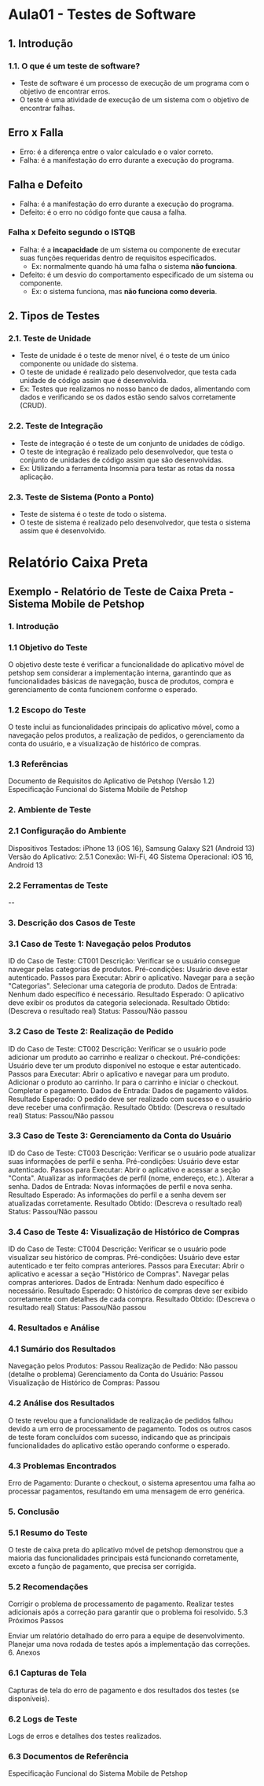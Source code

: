 # Aula01 - Testes de Software
## 1. Introdução
### 1.1. O que é um teste de software?
- Teste de software é um processo de execução de um programa com o objetivo de encontrar erros.
- O teste é uma atividade de execução de um sistema com o objetivo de encontrar falhas.

## Erro x Falla
- Erro: é a diferença entre o valor calculado e o valor correto.
- Falha: é a manifestação do erro durante a execução do programa.

## Falha e Defeito
- Falha: é a manifestação do erro durante a execução do programa.
- Defeito: é o erro no código fonte que causa a falha.
### Falha x Defeito segundo o ISTQB
- Falha: é a **incapacidade** de um sistema ou componente de executar suas funções requeridas dentro de requisitos especificados.
    - Ex: normalmente quando há uma falha o sistema **não funciona**.
- Defeito: é um desvio do comportamento especificado de um sistema ou componente.
    - Ex: o sistema funciona, mas **não funciona como deveria**.

## 2. Tipos de Testes
### 2.1. Teste de Unidade
- Teste de unidade é o teste de menor nível, é o teste de um único componente ou unidade do sistema.
- O teste de unidade é realizado pelo desenvolvedor, que testa cada unidade de código assim que é desenvolvida.
- Ex: Testes que realizamos no nosso banco de dados, alimentando com dados e verificando se os dados estão sendo salvos corretamente (CRUD).

### 2.2. Teste de Integração
- Teste de integração é o teste de um conjunto de unidades de código.
- O teste de integração é realizado pelo desenvolvedor, que testa o conjunto de unidades de código assim que são desenvolvidas.
- Ex: Utilizando a ferramenta Insomnia para testar as rotas da nossa aplicação.

### 2.3. Teste de Sistema (Ponto a Ponto)
- Teste de sistema é o teste de todo o sistema.
- O teste de sistema é realizado pelo desenvolvedor, que testa o sistema assim que é desenvolvido.

# Relatório Caixa Preta 

## Exemplo - Relatório de Teste de Caixa Preta - Sistema Mobile de Petshop

### 1. Introdução

### 1.1 Objetivo do Teste
O objetivo deste teste é verificar a funcionalidade do aplicativo móvel de petshop sem considerar a implementação interna, garantindo que as funcionalidades básicas de navegação, busca de produtos, compra e gerenciamento de conta funcionem conforme o esperado.

### 1.2 Escopo do Teste
O teste inclui as funcionalidades principais do aplicativo móvel, como a navegação pelos produtos, a realização de pedidos, o gerenciamento da conta do usuário, e a visualização de histórico de compras.

### 1.3 Referências

Documento de Requisitos do Aplicativo de Petshop (Versão 1.2)
Especificação Funcional do Sistema Mobile de Petshop
### 2. Ambiente de Teste

### 2.1 Configuração do Ambiente

Dispositivos Testados: iPhone 13 (iOS 16), Samsung Galaxy S21 (Android 13)
Versão do Aplicativo: 2.5.1
Conexão: Wi-Fi, 4G
Sistema Operacional: iOS 16, Android 13
### 2.2 Ferramentas de Teste

--
### 3. Descrição dos Casos de Teste

### 3.1 Caso de Teste 1: Navegação pelos Produtos

ID do Caso de Teste: CT001
Descrição: Verificar se o usuário consegue navegar pelas categorias de produtos.
Pré-condições: Usuário deve estar autenticado.
Passos para Executar:
Abrir o aplicativo.
Navegar para a seção "Categorias".
Selecionar uma categoria de produto.
Dados de Entrada: Nenhum dado específico é necessário.
Resultado Esperado: O aplicativo deve exibir os produtos da categoria selecionada.
Resultado Obtido: (Descreva o resultado real)
Status: Passou/Não passou
### 3.2 Caso de Teste 2: Realização de Pedido

ID do Caso de Teste: CT002
Descrição: Verificar se o usuário pode adicionar um produto ao carrinho e realizar o checkout.
Pré-condições: Usuário deve ter um produto disponível no estoque e estar autenticado.
Passos para Executar:
Abrir o aplicativo e navegar para um produto.
Adicionar o produto ao carrinho.
Ir para o carrinho e iniciar o checkout.
Completar o pagamento.
Dados de Entrada: Dados de pagamento válidos.
Resultado Esperado: O pedido deve ser realizado com sucesso e o usuário deve receber uma confirmação.
Resultado Obtido: (Descreva o resultado real)
Status: Passou/Não passou
### 3.3 Caso de Teste 3: Gerenciamento da Conta do Usuário

ID do Caso de Teste: CT003
Descrição: Verificar se o usuário pode atualizar suas informações de perfil e senha.
Pré-condições: Usuário deve estar autenticado.
Passos para Executar:
Abrir o aplicativo e acessar a seção "Conta".
Atualizar as informações de perfil (nome, endereço, etc.).
Alterar a senha.
Dados de Entrada: Novas informações de perfil e nova senha.
Resultado Esperado: As informações do perfil e a senha devem ser atualizadas corretamente.
Resultado Obtido: (Descreva o resultado real)
Status: Passou/Não passou
### 3.4 Caso de Teste 4: Visualização de Histórico de Compras

ID do Caso de Teste: CT004
Descrição: Verificar se o usuário pode visualizar seu histórico de compras.
Pré-condições: Usuário deve estar autenticado e ter feito compras anteriores.
Passos para Executar:
Abrir o aplicativo e acessar a seção "Histórico de Compras".
Navegar pelas compras anteriores.
Dados de Entrada: Nenhum dado específico é necessário.
Resultado Esperado: O histórico de compras deve ser exibido corretamente com detalhes de cada compra.
Resultado Obtido: (Descreva o resultado real)
Status: Passou/Não passou
### 4. Resultados e Análise

### 4.1 Sumário dos Resultados

Navegação pelos Produtos: Passou
Realização de Pedido: Não passou (detalhe o problema)
Gerenciamento da Conta do Usuário: Passou
Visualização de Histórico de Compras: Passou
### 4.2 Análise dos Resultados
O teste revelou que a funcionalidade de realização de pedidos falhou devido a um erro de processamento de pagamento. Todos os outros casos de teste foram concluídos com sucesso, indicando que as principais funcionalidades do aplicativo estão operando conforme o esperado.

### 4.3 Problemas Encontrados

Erro de Pagamento: Durante o checkout, o sistema apresentou uma falha ao processar pagamentos, resultando em uma mensagem de erro genérica.
### 5. Conclusão

### 5.1 Resumo do Teste
O teste de caixa preta do aplicativo móvel de petshop demonstrou que a maioria das funcionalidades principais está funcionando corretamente, exceto a função de pagamento, que precisa ser corrigida.

### 5.2 Recomendações

Corrigir o problema de processamento de pagamento.
Realizar testes adicionais após a correção para garantir que o problema foi resolvido.
5.3 Próximos Passos

Enviar um relatório detalhado do erro para a equipe de desenvolvimento.
Planejar uma nova rodada de testes após a implementação das correções.
6. Anexos

### 6.1 Capturas de Tela

Capturas de tela do erro de pagamento e dos resultados dos testes (se disponíveis).
### 6.2 Logs de Teste

Logs de erros e detalhes dos testes realizados.
### 6.3 Documentos de Referência

Especificação Funcional do Sistema Mobile de Petshop
